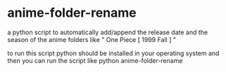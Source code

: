 # anime-folder-rename
a python script to automatically add/append the release date and the season of the anime folders like " One Piece [ 1999 Fall ] "

to run this script python should be installed in your operating system and then you can run the script like python anime-folder-rename
